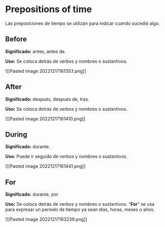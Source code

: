 # Prepositions of time
Las preposiciones de tiempo se utilizan para indicar cuando sucedió algo.
## Before
**Significado:** antes, antes de.

**Uso:** Se coloca detrás de verbos y nombres o sustantivos.

![[Pasted image 20221217161353.png]]
## After
**Significado:** después, después de, tras.

**Uso:** Se coloca detrás de verbos y nombres o sustantivos.

![[Pasted image 20221217161410.png]]
## During
**Significado:** durante.

**Uso:** Puede ir seguido de verbos y nombres o sustantivos.

![[Pasted image 20221217161441.png]]
## For
**Significado:** durante, por

**Uso:** Se coloca detrás de verbos y nombres o sustantivos. “**For**” se usa para expresar un período de tiempo ya sean días, horas, meses o años.

![[Pasted image 20221217163239.png]]
